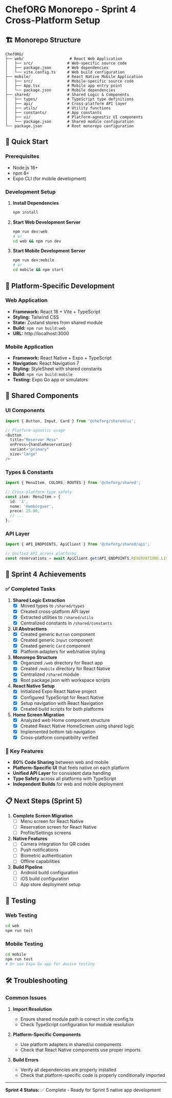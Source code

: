 # ChefORG Monorepo - Sprint 4 Cross-Platform Setup

## 🏗️ Monorepo Structure

```
ChefORG/
├── web/                    # React Web Application
│   ├── src/               # Web-specific source code
│   ├── package.json       # Web dependencies
│   └── vite.config.ts     # Web build configuration
├── mobile/                # React Native Mobile Application  
│   ├── src/               # Mobile-specific source code
│   ├── App.tsx            # Mobile app entry point
│   └── package.json       # Mobile dependencies
├── shared/                # Shared Logic & Components
│   ├── types/             # TypeScript type definitions
│   ├── api/               # Cross-platform API layer
│   ├── utils/             # Utility functions
│   ├── constants/         # App constants
│   ├── ui/                # Platform-agnostic UI components
│   └── package.json       # Shared module configuration
└── package.json           # Root monorepo configuration
```

## 🚀 Quick Start

### Prerequisites
- Node.js 18+ 
- npm 8+
- Expo CLI (for mobile development)

### Development Setup

1. **Install Dependencies**
   ```bash
   npm install
   ```

2. **Start Web Development Server**
   ```bash
   npm run dev:web
   # or
   cd web && npm run dev
   ```

3. **Start Mobile Development Server**
   ```bash
   npm run dev:mobile
   # or
   cd mobile && npm start
   ```

## 📱 Platform-Specific Development

### Web Application
- **Framework:** React 18 + Vite + TypeScript
- **Styling:** Tailwind CSS
- **State:** Zustand stores from shared module
- **Build:** `npm run build:web`
- **URL:** http://localhost:3000

### Mobile Application  
- **Framework:** React Native + Expo + TypeScript
- **Navigation:** React Navigation 7
- **Styling:** StyleSheet with shared constants
- **Build:** `npm run build:mobile`
- **Testing:** Expo Go app or simulators

## 🔧 Shared Components

### UI Components
```typescript
import { Button, Input, Card } from '@cheforg/shared/ui';

// Platform-agnostic usage
<Button 
  title="Reservar Mesa"
  onPress={handleReservation}
  variant="primary"
  size="large"
/>
```

### Types & Constants
```typescript
import { MenuItem, COLORS, ROUTES } from '@cheforg/shared';

// Cross-platform type safety
const item: MenuItem = {
  id: '1',
  nome: 'Hambúrguer',
  preco: 25.00,
  // ...
};
```

### API Layer
```typescript
import { API_ENDPOINTS, ApiClient } from '@cheforg/shared/api';

// Unified API across platforms
const reservations = await ApiClient.get(API_ENDPOINTS.RESERVATIONS.LIST);
```

## 🎯 Sprint 4 Achievements

### ✅ Completed Tasks

1. **Shared Logic Extraction**
   - [x] Moved types to `/shared/types` 
   - [x] Created cross-platform API layer
   - [x] Extracted utilities to `/shared/utils`
   - [x] Centralized constants in `/shared/constants`

2. **UI Abstractions**
   - [x] Created generic `Button` component
   - [x] Created generic `Input` component  
   - [x] Created generic `Card` component
   - [x] Platform adapters for web/native styling

3. **Monorepo Structure**
   - [x] Organized `/web` directory for React app
   - [x] Created `/mobile` directory for React Native
   - [x] Centralized `/shared` module
   - [x] Root package.json with workspace scripts

4. **React Native Setup**
   - [x] Initialized Expo React Native project
   - [x] Configured TypeScript for React Native
   - [x] Setup navigation with React Navigation
   - [x] Created build scripts for both platforms

5. **Home Screen Migration**
   - [x] Analyzed web Home component structure
   - [x] Created React Native HomeScreen using shared logic
   - [x] Implemented bottom tab navigation
   - [x] Cross-platform compatibility verified

### 🚀 Key Features

- **80% Code Sharing** between web and mobile
- **Platform-Specific UI** that feels native on each platform
- **Unified API Layer** for consistent data handling
- **Type Safety** across all platforms with TypeScript
- **Independent Builds** for web and mobile deployment

## 📋 Next Steps (Sprint 5)

1. **Complete Screen Migration**
   - [ ] Menu screen for React Native
   - [ ] Reservation screen for React Native  
   - [ ] Profile/Settings screens

2. **Native Features**
   - [ ] Camera integration for QR codes
   - [ ] Push notifications
   - [ ] Biometric authentication
   - [ ] Offline capabilities

3. **Build Pipeline**
   - [ ] Android build configuration
   - [ ] iOS build configuration  
   - [ ] App store deployment setup

## 🧪 Testing

### Web Testing
```bash
cd web
npm run test
```

### Mobile Testing
```bash
cd mobile
npm run test
# Or use Expo Go app for device testing
```

## 🛠️ Troubleshooting

### Common Issues

1. **Import Resolution**
   - Ensure shared module path is correct in vite.config.ts
   - Check TypeScript configuration for module resolution

2. **Platform-Specific Components**
   - Use platform adapters in shared/ui components
   - Check that React Native components use proper imports

3. **Build Errors**
   - Verify all dependencies are properly installed
   - Check that platform-specific code is properly conditionally imported

---

**Sprint 4 Status:** ✅ Complete - Ready for Sprint 5 native app development